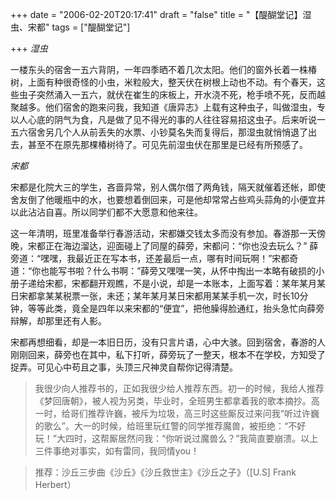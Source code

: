 +++
date = "2006-02-20T20:17:41"
draft = "false"
title = "【醍醐堂记】湿虫、宋都"
tags = ["醍醐堂记"]

+++
*湿虫*

一楼东头的宿舍一五六背阴，一年四季晒不着几次太阳。他们的窗外长着一株椿树，上面有种很奇怪的小虫，米粒般大，整天伏在树根上动也不动。有个春天，这些虫子突然涌入一五六，就伏在崔生的床板上，开水浇不死，枪手喷不死，反而越聚越多。他们宿舍的跑来问我，我知道《唐异志》上载有这种虫子，叫做湿虫，专以人心底的阴气为食，凡是做了见不得光的事的人往往容易招这虫子。后来听说一五六宿舍另几个人从前丢失的水票、小钞莫名失而复得后，那湿虫就悄悄退了出去，甚至不在原先那棵椿树待了。可见先前湿虫伏在那里是已经有所预感了。
 
*宋都*

宋都是化院大三的学生，吝啬异常，别人偶尔借了两角钱，隔天就催着还帐，即使舍友倒了他暖瓶中的水，也要想着倒回来，可是他却常常占些鸡头蒜角的小便宜并以此沾沾自喜。所以同学们都不大愿意和他来往。

这一年清明，班里准备举行春游活动，宋都嫌交钱太多而没有参加。春游那一天傍晚，宋都正在海边溜达，迎面碰上了同屋的薛旁，宋都问：“你也没去玩么？”
薛旁道：“嘿嘿，我最近正在写本书，还差最后一点，哪有时间玩啊！”宋都奇道：“你也能写书啦？什么书啊：”薛旁又嘿嘿一笑，从怀中掏出一本略有破损的小册子递给宋都，宋都翻开观瞧，不是小说，却是一本账本，上面写着：某年某月某日宋都拿某某税票一张，未还；某年某月某日宋都用某某手机一次，时长10分钟，等等此类，竟全是四年以来宋都的“便宜”，把他臊得脸通红，抬头急忙向薛旁辩解，却那里还有人影。

宋都再想细看，却是一本旧日历，没有只言片语，心中大骇。回到宿舍，春游的人刚刚回来，薛旁也在其中，私下打听，薛旁玩了一整天，根本不在学校，方知受了捉弄。可见心中苟且之事，头顶三尺神灵自帮你记得清楚。

> 我很少向人推荐书的，正如我很少给人推荐东西。初一的时候，我给人推荐《梦回唐朝》，被人视为另类，毕业时，全班男生都拿着我的歌本摘抄。高一时，给哥们推荐许巍，被斥为垃圾，高三时这些厮反过来问我“听过许巍的歌么”。大一的时候，给班里玩红警的同学推荐魔兽，被拒绝：“不好玩！”大四时，这帮厮居然问我：“你听说过魔兽么？”我简直要崩溃。以上三件事绝对事实，如有雷同，我同情you！
 
> 推荐：沙丘三步曲《沙丘》《沙丘救世主》《沙丘之子》（[U.S] Frank Herbert）